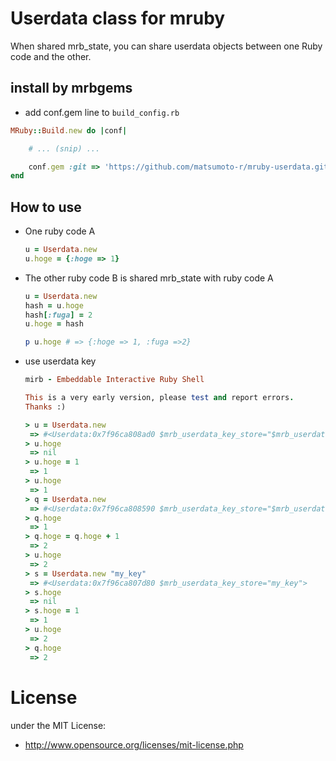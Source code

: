 # Userdata class for mruby
When shared mrb_state, you can share userdata objects between one Ruby code and the other.

## install by mrbgems
 - add conf.gem line to `build_config.rb`
```ruby
MRuby::Build.new do |conf|

    # ... (snip) ...

    conf.gem :git => 'https://github.com/matsumoto-r/mruby-userdata.git'
end
```

## How to use
 - One ruby code A

    ```ruby
    u = Userdata.new
    u.hoge = {:hoge => 1}
    ```


 - The other ruby code B is shared mrb_state with ruby code A

    ```ruby
    u = Userdata.new
    hash = u.hoge
    hash[:fuga] = 2
    u.hoge = hash
    
    p u.hoge # => {:hoge => 1, :fuga =>2}
    ```

 - use userdata key

    ```ruby
    mirb - Embeddable Interactive Ruby Shell
    
    This is a very early version, please test and report errors.
    Thanks :)
    
    > u = Userdata.new
     => #<Userdata:0x7f96ca808ad0 $mrb_userdata_key_store="$mrb_userdata_default_key">
    > u.hoge
     => nil
    > u.hoge = 1
     => 1
    > u.hoge
     => 1
    > q = Userdata.new
     => #<Userdata:0x7f96ca808590 $mrb_userdata_key_store="$mrb_userdata_default_key">
    > q.hoge
     => 1
    > q.hoge = q.hoge + 1
     => 2
    > u.hoge
     => 2
    > s = Userdata.new "my_key"
     => #<Userdata:0x7f96ca807d80 $mrb_userdata_key_store="my_key">
    > s.hoge
     => nil
    > s.hoge = 1
     => 1
    > u.hoge
     => 2
    > q.hoge
     => 2
    ```

# License
under the MIT License:

* http://www.opensource.org/licenses/mit-license.php


